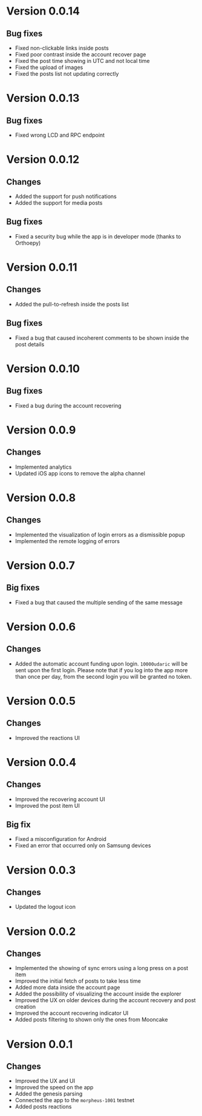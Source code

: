 # Version 0.0.14
## Bug fixes
- Fixed non-clickable links inside posts
- Fixed poor contrast inside the account recover page
- Fixed the post time showing in UTC and not local time
- Fixed the upload of images
- Fixed the posts list not updating correctly

# Version 0.0.13
## Bug fixes
 - Fixed wrong LCD and RPC endpoint

# Version 0.0.12
## Changes
- Added the support for push notifications
- Added the support for media posts

## Bug fixes
- Fixed a security bug while the app is in developer mode (thanks to Orthoepy)

# Version 0.0.11
## Changes 
- Added the pull-to-refresh inside the posts list

## Bug fixes
- Fixed a bug that caused incoherent comments to be shown inside the post details

# Version 0.0.10
## Bug fixes
- Fixed a bug during the account recovering

# Version 0.0.9 
## Changes
- Implemented analytics
- Updated iOS app icons to remove the alpha channel

# Version 0.0.8
## Changes
- Implemented the visualization of login errors as a dismissible popup
- Implemented the remote logging of errors

# Version 0.0.7
## Big fixes
- Fixed a bug that caused the multiple sending of the same message

# Version 0.0.6
## Changes
- Added the automatic account funding upon login. 
  `10000udaric` will be sent upon the first login. Please note that if you log into the app more than once per day, from the second login you will be granted no token.

# Version 0.0.5
## Changes
- Improved the reactions UI

# Version 0.0.4
## Changes 
- Improved the recovering account UI
- Improved the post item UI

## Big fix
- Fixed a misconfiguration for Android
- Fixed an error that occurred only on Samsung devices

# Version 0.0.3
## Changes 
- Updated the logout icon

# Version 0.0.2
## Changes
- Implemented the showing of sync errors using a long press on a post item
- Improved the initial fetch of posts to take less time
- Added more data inside the account page 
- Added the possibility of visualizing the account inside the explorer
- Improved the UX on older devices during the account recovery and post creation 
- Improved the account recovering indicator UI
- Added posts filtering to shown only the ones from Mooncake

# Version 0.0.1
## Changes
- Improved the UX and UI
- Improved the speed on the app
- Added the genesis parsing
- Connected the app to the `morpheus-1001` testnet
- Added posts reactions
